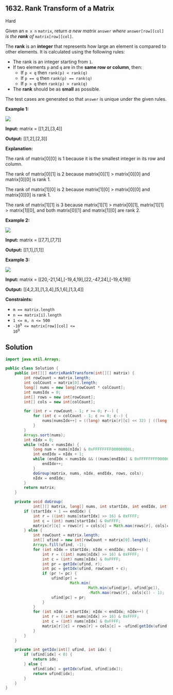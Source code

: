 ## 1632\. Rank Transform of a Matrix

Hard

Given an `m x n` `matrix`, return _a new matrix_ `answer` _where_ `answer[row][col]` _is the_ _**rank** of_ `matrix[row][col]`.

The **rank** is an **integer** that represents how large an element is compared to other elements. It is calculated using the following rules:

*   The rank is an integer starting from `1`.
*   If two elements `p` and `q` are in the **same row or column**, then:
    *   If `p < q` then `rank(p) < rank(q)`
    *   If `p == q` then `rank(p) == rank(q)`
    *   If `p > q` then `rank(p) > rank(q)`
*   The **rank** should be as **small** as possible.

The test cases are generated so that `answer` is unique under the given rules.

**Example 1:**

![](https://assets.leetcode.com/uploads/2020/10/18/rank1.jpg)

**Input:** matrix = [[1,2],[3,4]]

**Output:** [[1,2],[2,3]]

**Explanation:** 

The rank of matrix[0][0] is 1 because it is the smallest integer in its row and column. 

The rank of matrix[0][1] is 2 because matrix[0][1] > matrix[0][0] and matrix[0][0] is rank 1.

The rank of matrix[1][0] is 2 because matrix[1][0] > matrix[0][0] and matrix[0][0] is rank 1. 

The rank of matrix[1][1] is 3 because matrix[1][1] > matrix[0][1], matrix[1][1] > matrix[1][0], and both matrix[0][1] and matrix[1][0] are rank 2.

**Example 2:**

![](https://assets.leetcode.com/uploads/2020/10/18/rank2.jpg)

**Input:** matrix = [[7,7],[7,7]]

**Output:** [[1,1],[1,1]]

**Example 3:**

![](https://assets.leetcode.com/uploads/2020/10/18/rank3.jpg)

**Input:** matrix = [[20,-21,14],[-19,4,19],[22,-47,24],[-19,4,19]]

**Output:** [[4,2,3],[1,3,4],[5,1,6],[1,3,4]]

**Constraints:**

*   `m == matrix.length`
*   `n == matrix[i].length`
*   `1 <= m, n <= 500`
*   <code>-10<sup>9</sup> <= matrix[row][col] <= 10<sup>9</sup></code>

## Solution

```java
import java.util.Arrays;

public class Solution {
    public int[][] matrixRankTransform(int[][] matrix) {
        int rowCount = matrix.length;
        int colCount = matrix[0].length;
        long[] nums = new long[rowCount * colCount];
        int numsIdx = 0;
        int[] rows = new int[rowCount];
        int[] cols = new int[colCount];

        for (int r = rowCount - 1; r >= 0; r--) {
            for (int c = colCount - 1; c >= 0; c--) {
                nums[numsIdx++] = ((long) matrix[r][c] << 32) | ((long) r << 16) | c;
            }
        }
        Arrays.sort(nums);
        int nIdx = 0;
        while (nIdx < numsIdx) {
            long num = nums[nIdx] & 0xFFFFFFFF00000000L;
            int endIdx = nIdx + 1;
            while (endIdx < numsIdx && ((nums[endIdx] & 0xFFFFFFFF00000000L) == num)) {
                endIdx++;
            }
            doGroup(matrix, nums, nIdx, endIdx, rows, cols);
            nIdx = endIdx;
        }
        return matrix;
    }

    private void doGroup(
            int[][] matrix, long[] nums, int startIdx, int endIdx, int[] rows, int[] cols) {
        if (startIdx + 1 == endIdx) {
            int r = ((int) nums[startIdx] >> 16) & 0xFFFF;
            int c = (int) nums[startIdx] & 0xFFFF;
            matrix[r][c] = rows[r] = cols[c] = Math.max(rows[r], cols[c]) + 1;
        } else {
            int rowCount = matrix.length;
            int[] ufind = new int[rowCount + matrix[0].length];
            Arrays.fill(ufind, -1);
            for (int nIdx = startIdx; nIdx < endIdx; nIdx++) {
                int r = ((int) nums[nIdx] >> 16) & 0xFFFF;
                int c = (int) nums[nIdx] & 0xFFFF;
                int pr = getIdx(ufind, r);
                int pc = getIdx(ufind, rowCount + c);
                if (pr != pc) {
                    ufind[pr] =
                            Math.min(
                                    Math.min(ufind[pr], ufind[pc]),
                                    -Math.max(rows[r], cols[c]) - 1);
                    ufind[pc] = pr;
                }
            }
            for (int nIdx = startIdx; nIdx < endIdx; nIdx++) {
                int r = ((int) nums[nIdx] >> 16) & 0xFFFF;
                int c = (int) nums[nIdx] & 0xFFFF;
                matrix[r][c] = rows[r] = cols[c] = -ufind[getIdx(ufind, r)];
            }
        }
    }

    private int getIdx(int[] ufind, int idx) {
        if (ufind[idx] < 0) {
            return idx;
        } else {
            ufind[idx] = getIdx(ufind, ufind[idx]);
            return ufind[idx];
        }
    }
}
```